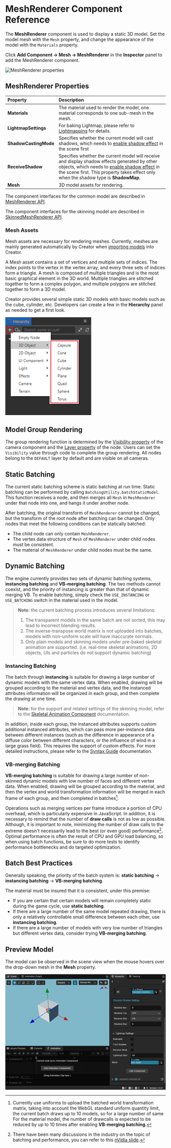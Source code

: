 # MeshRenderer Component Reference

The __MeshRenderer__ component is used to display a static 3D model. Set the model mesh with the `Mesh` property, and change the appearance of the model with the `Materials` property.

Click **Add Component -> Mesh -> MeshRenderer** in the **Inspector** panel to add the MeshRenderer component.

![MeshRenderer properties](meshrenderer-properties.png)

## MeshRenderer Properties

| Property | Description
| :--- | :---
| **Materials** | The material used to render the model, one material corresponds to one sub-mesh in the mesh.
| **LightmapSettings** | For baking Lightmap, please refer to [Lightmapping](../../concepts/scene/light/lightmap.md) for details.
| **ShadowCastingMode** | Specifies whether the current model will cast shadows, which needs to [enable shadow effect](../../concepts/scene/light/shadow.md#enable-shadow-effect) in the scene first
| **ReceiveShadow** | Specifies whether the current model will receive and display shadow effects generated by other objects, which needs to [enable shadow effect](../../concepts/scene/light/shadow.md#enable-shadow-effect) in the scene first. This property takes effect only when the shadow type is __ShadowMap__.
| **Mesh** | 3D model assets for rendering.

The component interfaces for the common model are described in [MeshRenderer API](__APIDOC__/en/class/MeshRenderer).

The component interfaces for the skinning model are described in [SkinnedMeshRenderer API](__APIDOC__/en/class/SkinnedMeshRenderer).

### Mesh Assets

Mesh assets are necessary for rendering meshes. Currently, meshes are mainly generated automatically by Creator when [importing models](../../asset/model/mesh.md) into Creator.

A Mesh asset contains a set of vertices and multiple sets of indices. The index points to the vertex in the vertex array, and every three sets of indices form a triangle. A mesh is composed of multiple triangles and is the most basic graphical element in the 3D world. Multiple triangles are stitched together to form a complex polygon, and multiple polygons are stitched together to form a 3D model.

Creator provides several simple static 3D models with basic models such as the cube, cylinder, etc. Developers can create a few in the **Hierarchy** panel as needed to get a first look.

![create model](create-model.png)

## Model Group Rendering

The group rendering function is determined by the [Visibility property](../../editor/components/camera-component.md#set-the-visibility-property) of the camera component and the [Layer property](../../concepts/scene/node-component.md#set-the-layer-property-of-the-node) of the node. Users can set the `Visibility` value through code to complete the group rendering. All nodes belong to the `DEFAULT` layer by default and are visible on all cameras.

## Static Batching

The current static batching scheme is static batching at run time. Static batching can be performed by calling `BatchingUtility.batchStaticModel`. This function receives a node, and then merges all `Mesh` in `MeshRenderer` under that node into one, and hangs it under another node.

After batching, the original transform of `MeshRenderer` cannot be changed, but the transform of the root node after batching can be changed. Only nodes that meet the following conditions can be statically batched:

- The child node can only contain `MeshRenderer`.
- The vertex data structure of `Mesh` of `MeshRenderer` under child nodes must be consistent.
- The material of `MeshRenderer` under child nodes must be the same.

## Dynamic Batching

The engine currently provides two sets of dynamic batching systems, **instancing batching** and **VB-merging batching**. The two methods cannot coexist, and the priority of instancing is greater than that of dynamic merging VB. To enable batching, simply check the `USE_INSTANCING` or `USE_BATCHING` switch in the material used in the model.

> **Note**: the current batching process introduces several limitations:
>
> 1. The transparent models in the same batch are not sorted, this may lead to incorrect blending results.
> 2. The inverse-transpose world matrix is not uploaded into batches, models with non-uniform scale will have inaccurate normals.
> 3. Only plain models and skinning models under pre-baked skeletal animation are supported. (i.e. real-time skeletal animations, 2D objects, UIs and particles do not support dynamic batching)

### Instancing Batching

The batch through **instancing** is suitable for drawing a large number of dynamic models with the same vertex data. When enabled, drawing will be grouped according to the material and vertex data, and the instanced attributes information will be organized in each group, and then complete the drawing at one time.

> **Note**: for the support and related settings of the skinning model, refer to the [Skeletal Animation Component](../../animation/skeletal-animation.md#AboutDynamic-Instancing) documentation.

In addition, inside each group, the instanced attributes supports custom additional instanced attributes, which can pass more per-instance data between different instances (such as the difference in appearance of a diffuse color between different characters, or the influence of wind in a large grass field). This requires the support of custom effects. For more detailed instructions, please refer to the [Syntax Guide](../../material-system/effect-syntax.md#Custom-Instanced-Properties) documentation.

### VB-merging Batching

__VB-merging batching__ is suitable for drawing a large number of non-skinned dynamic models with low number of faces and different vertex data. When enabled, drawing will be grouped according to the material, and then the vertex and world transformation information will be merged in each frame of each group, and then completed in batches[^1].

Operations such as merging vertices per frame introduce a portion of CPU overhead, which is particularly expensive in JavaScript. In addition, it is necessary to remind that the number of __draw calls__ is not as low as possible. Although, it is important to note, minimizing the number of draw calls to the extreme doesn't necessarily lead to the best (or even good) performance[^2]. Optimal performance is often the result of CPU and GPU load balancing, so when using batch functions, be sure to do more tests to identify performance bottlenecks and do targeted optimization.

## Batch Best Practices

Generally speaking, the priority of the batch system is: **static batching** -> **instancing batching** -> **VB-merging batching**.

The material must be insured that it is consistent, under this premise:

- If you are certain that certain models will remain completely static during the game cycle, use **static batching**.
- If there are a large number of the same model repeated drawing, there is only a relatively controllable small difference between each other, use **instancing batching**.
- If there are a large number of models with very low number of triangles but different vertex data, consider trying **VB-merging batching**.

## Preview Model

The model can be observed in the scene view when the mouse hovers over the drop-down mesh in the **Mesh** property.

![view model](mesh-renderer/view-model.gif)

[^1]: Currently use uniforms to upload the batched world transformation matrix, taking into account the WebGL standard uniform quantity limit, the current batch draws up to 10 models, so for a large number of same For the material model, the number of drawcalls is expected to be reduced by up to 10 times after enabling __VB-merging batching__.
[^2]: There have been many discussions in the industry on the topic of batching and performance, you can refer to this [nVidia slide](https://www.nvidia.com/docs/IO/8228/BatchBatchBatch.pdf).
